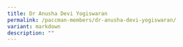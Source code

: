 ```yaml
---
title: Dr Anusha Devi Yogiswaran
permalink: /paccman-members/dr-anusha-devi-yogiswaran/
variant: markdown
description: ""
---
```

